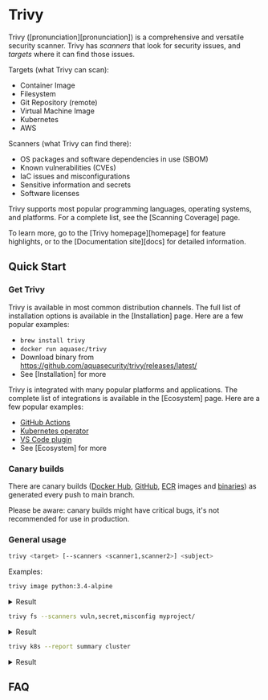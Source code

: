 # Trivy
Trivy ([pronunciation][pronunciation]) is a comprehensive and versatile security scanner.
Trivy has *scanners* that look for security issues, and *targets* where it can find those issues.

Targets (what Trivy can scan):

- Container Image
- Filesystem
- Git Repository (remote)
- Virtual Machine Image
- Kubernetes
- AWS

Scanners (what Trivy can find there):

- OS packages and software dependencies in use (SBOM)
- Known vulnerabilities (CVEs)
- IaC issues and misconfigurations
- Sensitive information and secrets
- Software licenses

Trivy supports most popular programming languages, operating systems, and platforms. For a complete list, see the [Scanning Coverage] page.

To learn more, go to the [Trivy homepage][homepage] for feature highlights, or to the [Documentation site][docs] for detailed information.

## Quick Start

### Get Trivy

Trivy is available in most common distribution channels. The full list of installation options is available in the [Installation] page. Here are a few popular examples:

- `brew install trivy`
- `docker run aquasec/trivy`
- Download binary from <https://github.com/aquasecurity/trivy/releases/latest/>
- See [Installation] for more

Trivy is integrated with many popular platforms and applications. The complete list of integrations is available in the [Ecosystem] page. Here are a few popular examples:

- [GitHub Actions](https://github.com/aquasecurity/trivy-action)
- [Kubernetes operator](https://github.com/aquasecurity/trivy-operator)
- [VS Code plugin](https://github.com/aquasecurity/trivy-vscode-extension)
- See [Ecosystem] for more

### Canary builds
There are canary builds ([Docker Hub](https://hub.docker.com/r/aquasec/trivy/tags?page=1&name=canary), [GitHub](https://github.com/aquasecurity/trivy/pkgs/container/trivy/75776514?tag=canary), [ECR](https://gallery.ecr.aws/aquasecurity/trivy#canary) images and [binaries](https://github.com/aquasecurity/trivy/actions/workflows/canary.yaml)) as generated every push to main branch.

Please be aware: canary builds might have critical bugs, it's not recommended for use in production.

### General usage

```bash
trivy <target> [--scanners <scanner1,scanner2>] <subject>
```

Examples:

```bash
trivy image python:3.4-alpine
```

<details>
<summary>Result</summary>

https://user-images.githubusercontent.com/1161307/171013513-95f18734-233d-45d3-aaf5-d6aec687db0e.mov

</details>

```bash
trivy fs --scanners vuln,secret,misconfig myproject/
```

<details>
<summary>Result</summary>

https://user-images.githubusercontent.com/1161307/171013917-b1f37810-f434-465c-b01a-22de036bd9b3.mov

</details>

```bash
trivy k8s --report summary cluster
```

<details>
<summary>Result</summary>

![k8s summary](docs/imgs/trivy-k8s.png)

</details>

## FAQ
